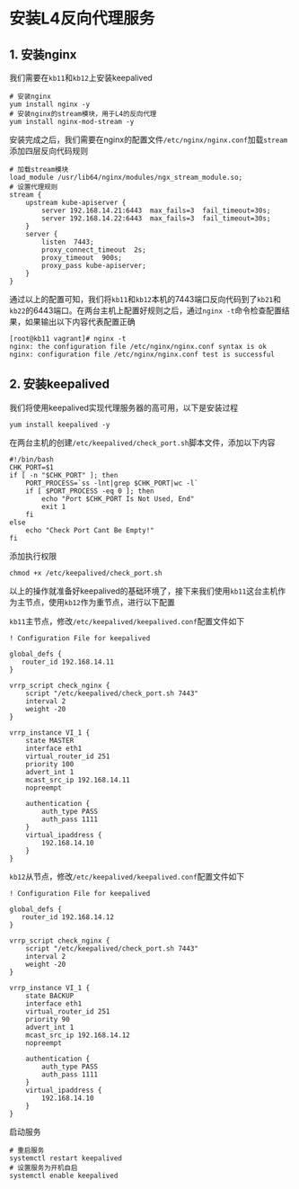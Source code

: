 # 安装L4反向代理服务


## 1. 安装nginx

我们需要在`kb11`和`kb12`上安装keepalived

```shell
# 安装nginx
yum install nginx -y
# 安装nginx的stream模块，用于L4的反向代理
yum install nginx-mod-stream -y
```

安装完成之后，我们需要在nginx的配置文件`/etc/nginx/nginx.conf`加载`stream`添加四层反向代码规则

```shell
# 加载stream模块
load_module /usr/lib64/nginx/modules/ngx_stream_module.so;
# 设置代理规则
stream {
	upstream kube-apiserver {
		server 192.168.14.21:6443  max_fails=3  fail_timeout=30s;
		server 192.168.14.22:6443  max_fails=3  fail_timeout=30s;
	}
	server {
		listen  7443;
		proxy_connect_timeout  2s;
		proxy_timeout  900s;
		proxy_pass kube-apiserver;
	}
}
```

通过以上的配置可知，我们将`kb11`和`kb12`本机的7443端口反向代码到了`kb21`和`kb22`的6443端口。在两台主机上配置好规则之后，通过`nginx -t`命令检查配置结果，如果输出以下内容代表配置正确

```shell
[root@kb11 vagrant]# nginx -t
nginx: the configuration file /etc/nginx/nginx.conf syntax is ok
nginx: configuration file /etc/nginx/nginx.conf test is successful
```


## 2. 安装keepalived

我们将使用keepalived实现代理服务器的高可用，以下是安装过程

```shell
yum install keepalived -y
```

在两台主机的创建`/etc/keepalived/check_port.sh`脚本文件，添加以下内容

```shell
#!/bin/bash
CHK_PORT=$1
if [ -n "$CHK_PORT" ]; then
	PORT_PROCESS=`ss -lnt|grep $CHK_PORT|wc -l`
	if [ $PORT_PROCESS -eq 0 ]; then
		echo "Port $CHK_PORT Is Not Used, End"
		exit 1
	fi
else
	echo "Check Port Cant Be Empty!"
fi
```

添加执行权限
```shell
chmod +x /etc/keepalived/check_port.sh
```


以上的操作就准备好keepalived的基础环境了，接下来我们使用`kb11`这台主机作为主节点，使用`kb12`作为重节点，进行以下配置

`kb11`主节点，修改`/etc/keepalived/keepalived.conf`配置文件如下

```shell
! Configuration File for keepalived

global_defs {
   router_id 192.168.14.11
}

vrrp_script check_nginx {
    script "/etc/keepalived/check_port.sh 7443"
    interval 2
    weight -20
}

vrrp_instance VI_1 {
    state MASTER
    interface eth1
    virtual_router_id 251
    priority 100
    advert_int 1
    mcast_src_ip 192.168.14.11
    nopreempt

    authentication {
        auth_type PASS
        auth_pass 1111
    }
    virtual_ipaddress {
        192.168.14.10
    }
}
```


`kb12`从节点，修改`/etc/keepalived/keepalived.conf`配置文件如下

```shell
! Configuration File for keepalived

global_defs {
   router_id 192.168.14.12
}

vrrp_script check_nginx {
    script "/etc/keepalived/check_port.sh 7443"
    interval 2
    weight -20
}

vrrp_instance VI_1 {
    state BACKUP
    interface eth1
    virtual_router_id 251
    priority 90
    advert_int 1
    mcast_src_ip 192.168.14.12
    nopreempt

    authentication {
        auth_type PASS
        auth_pass 1111
    }
    virtual_ipaddress {
        192.168.14.10
    }
}
```


启动服务
```shell
# 重启服务
systemctl restart keepalived
# 设置服务为开机自启
systemctl enable keepalived
```



